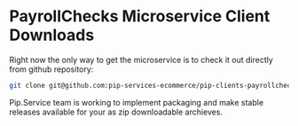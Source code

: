 # PayrollChecks Microservice Client Downloads

Right now the only way to get the microservice is to check it out directly from github repository:

```bash
git clone git@github.com:pip-services-ecommerce/pip-clients-payrollchecks-node.git
```

Pip.Service team is working to implement packaging and make stable releases available for your 
as zip downloadable archieves.
